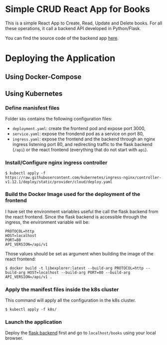 # Simple CRUD React App for Books 

This is a simple React App to Create, Read, Update and Delete books. For all these operations, it call a backend API developed in Python/Flask. 

You can find the source code of the backend app [here](https://github.com/carmel-wenga/python-flask-crud-api-for-book-library).

# Deploying the Application 

## Using Docker-Compose

## Using Kubernetes

### Define manisfest files
Folder ```k8s``` contains the following configuration files:
* ```deployment.yaml```: create the frontend pod and expose port 3000,
* ```service.yaml```: expose the frondend pod as a service on port 80,
* ```ingress.yaml```: expose the frontend and the backend through an nginx ingress listening port 80, and redirecting traffic to the flask backend (```/api```) or the react frontend (everything that do not start with ```api```).

### Install/Configure nginx ingress controller
```commandline
$ kubectl apply -f https://raw.githubusercontent.com/kubernetes/ingress-nginx/controller-v1.12.1/deploy/static/provider/cloud/deploy.yaml
```

### Build the Docker Image used for the deployment of the frontend
I have set the environment variables useful the call the flask backend from the react frontend. Since the flask backend is accessible through the ingress, the environment variable will be:

```commandline
PROTOCOL=http 
HOST=localhost 
PORT=80
API_VERSION=/api/v1
```

Those values should be set as argument when building the image of the react frontend:

```commandline
$ docker build -t libexplorer:latest --build-arg PROTOCOL=http --build-arg HOST=localhost --build-arg PORT=80 --build-arg API_VERSION=/api/v1 .
```

### Apply the manifest files inside the k8s cluster
This command will apply all the configuration in the k8s cluster.

```commandline
$ kubectl apply -f k8s/
```

### Launch the application
Deploy the [flask backend](https://github.com/carmel-wenga/python-flask-crud-api-for-book-library) first and go to ```localhost/books``` using your local browser.


